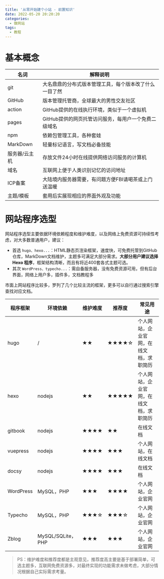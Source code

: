 ```yaml
---
title: '从零开始建个小站 - 前置知识'
date: 2022-05-20 20:20:20
categories:
  - 做网站
tags:
  - 教程
---
```


# 基本概念

| 名词          | 解释说明                                               |
| ------------- | ------------------------------------------------------ |
| git           | 大名鼎鼎的分布式版本管理工具，每个版本改了什么一目了然 |
| GitHub        | 版本管理托管商，全球最大的男性交友社区                 |
| action        | GitHub提供的在线执行环境，类似于一个虚拟机             |
| pages         | GitHub提供的网页托管访问服务，每用户一个免费二级域名   |
| npm           | 依赖包管理工具，各种套娃                               |
| MarkDown      | 轻量标记语言，写文档必备技能                           |
| 服务器/云主机 | 存放文件24小时在线提供网络访问服务的计算机             |
| 域名          | 互联网上便于人类识别记忆的访问地址                     |
| ICP备案       | 大陆境内服务器需要，有问题方便FBI请喝茶或上门送温暖    |
| 主题/模板     | 套用后实展现相应的界面外观及功能                       |

# 网站程序选型

网站程序选型主要依据环境依赖程度和维护难度，以及网络上免费资源可持续性考虑，对大多数普通用户，建议：
- 首选 `hugo、hexo...`：HTML静态页渲染框架，速度快，可免费托管到GitHub仓库，MarkDown文档维护，主题多可满足大部分需求。**大部分用户建议选择 Hexo 程序**，框架结构清晰，而且有将近400套各式主题可选。
- 其次 `WordPress、typecho...`：需自备服务器，没有免费资源可用，但有后台界面，网络上用户多，插件多，文档教程多

市面上网站程序比较多，罗列了几个比较主流的框架，更多可以自行通过搜索引擎查找对应文档。

| 程序框架  | 环境依赖          | 维护难度 | 推荐度     | 常见用途                               |
| --------- | ----------------- | -------- | ---------- | -------------------------------------- |
| hugo      | /                 | ★★       | ★★★★☆ | 个人网站，企业官网，在线文档，求职简历 |
| hexo      | nodejs            | ★★     | ★★★★★ | 个人网站，企业官网，在线文档，求职简历 |
| gitbook   | nodejs            | ★★★★   | ★★       | 在线文档                               |
| vuepress  | nodejs            | ★★★★     | ★★★     | 个人网站，在线文档                     |
| docsy     | nodejs            | ★★★★   | ★★★     | 在线文档                               |
| WordPress | MySQL，PHP        | ★★★     | ★★★★   | 个人网站，企业官网                     |
| Typecho   | MySQL，PHP        | ★★★☆   | ★★★☆   | 个人网站，企业官网                     |
| Zblog     | MySQL/SQLite，PHP | ★★★     | ★★★     | 个人网站，企业官网                     |

> PS：维护难度和推荐度都是主观意见，推荐度高主要是基于部署简单，可选主题多，互联网免费资源多，对最终实现的功能需求未做考虑，大部分情况根据自己实际需求考量。